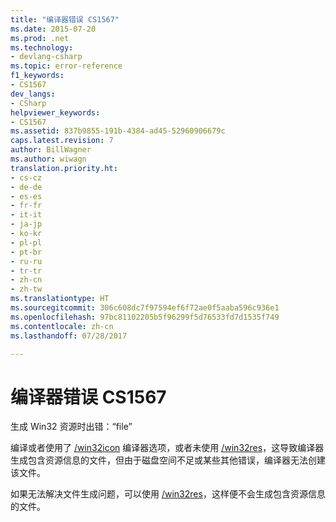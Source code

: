 ```yaml
---
title: "编译器错误 CS1567"
ms.date: 2015-07-20
ms.prod: .net
ms.technology:
- devlang-csharp
ms.topic: error-reference
f1_keywords:
- CS1567
dev_langs:
- CSharp
helpviewer_keywords:
- CS1567
ms.assetid: 837b9855-191b-4384-ad45-52960906679c
caps.latest.revision: 7
author: BillWagner
ms.author: wiwagn
translation.priority.ht:
- cs-cz
- de-de
- es-es
- fr-fr
- it-it
- ja-jp
- ko-kr
- pl-pl
- pt-br
- ru-ru
- tr-tr
- zh-cn
- zh-tw
ms.translationtype: HT
ms.sourcegitcommit: 306c608dc7f97594ef6f72ae0f5aaba596c936e1
ms.openlocfilehash: 97bc81102205b5f96299f5d76533fd7d1535f749
ms.contentlocale: zh-cn
ms.lasthandoff: 07/28/2017

---
```

# <a name="compiler-error-cs1567"></a>编译器错误 CS1567
生成 Win32 资源时出错：“file”  
  
 编译或者使用了 [/win32icon](../../../csharp/language-reference/compiler-options/win32icon-compiler-option.md) 编译器选项，或者未使用 [/win32res](../../../csharp/language-reference/compiler-options/win32res-compiler-option.md)，这导致编译器生成包含资源信息的文件，但由于磁盘空间不足或某些其他错误，编译器无法创建该文件。  
  
 如果无法解决文件生成问题，可以使用 [/win32res](../../../csharp/language-reference/compiler-options/win32res-compiler-option.md)，这样便不会生成包含资源信息的文件。

